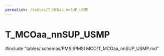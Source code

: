 ```yaml
---
permalink: /tables/T_MCOaa_nnSUP_USMP
---
```

# T_MCOaa_nnSUP_USMP
<!-- SPDX-License-Identifier: MPL-2.0 -->

<!-- ATTENTION : Ne pas supprimer ou modifier la ligne ci-dessous -->
#include "tables/.schemas/PMSI/PMSI MCO/T_MCOaa_nnSUP_USMP.md"
<!-- ATTENTION : Ne pas supprimer ou modifier la ligne ci-dessus -->
